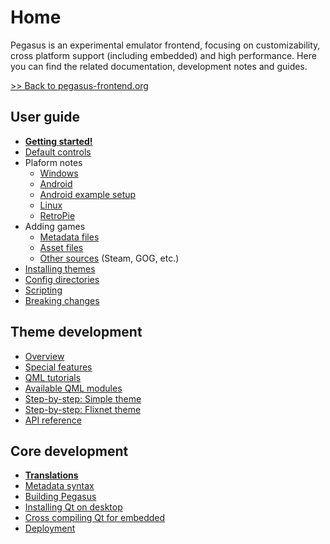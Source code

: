 # Home

Pegasus is an experimental emulator frontend, focusing on customizability, cross platform support (including embedded) and high performance. Here you can find the related documentation, development notes and guides.

[&gt;&gt; Back to pegasus-frontend.org](http://pegasus-frontend.org/)


## User guide

- [**Getting started!**](user-guide/getting-started.md)
- [Default controls](user-guide/controls.md)
- Plaform notes
    - [Windows](user-guide/platform-windows.md)
    - [Android](user-guide/platform-android.md)
    - [Android example setup](user-guide/platform-android-example.md)
    - [Linux](user-guide/platform-linux.md)
    - [RetroPie](user-guide/platform-retropie.md)
- Adding games
    - [Metadata files](user-guide/meta-files.md)
    - [Asset files](user-guide/meta-assets.md)
    - [Other sources](user-guide/meta-sources.md) (Steam, GOG, etc.)
- [Installing themes](user-guide/installing-themes.md)
- [Config directories](user-guide/config-dirs.md)
- [Scripting](user-guide/scripting.md)
- [Breaking changes](user-guide/breaking-changes.md)

## Theme development

- [Overview](themes/overview.md)
- [Special features](themes/extra.md)
- [QML tutorials](themes/qml-tutorials.md)
- [Available QML modules](themes/qml-modules.md)
- [Step-by-step: Simple theme](themes/example-simple-intro.md)
- [Step-by-step: Flixnet theme](themes/example-flixnet-intro.md)
- [API reference](themes/api.md)

## Core development

- [**Translations**](dev/translate.md)
- [Metadata syntax](dev/meta-syntax.md)
- [Building Pegasus](dev/build.md)
- [Installing Qt on desktop](dev/install-qt.md)
- [Cross compiling Qt for embedded](dev/cross-compile-qt.md)
- [Deployment](dev/deploy.md)

